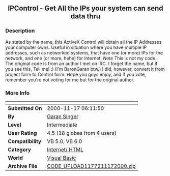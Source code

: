 ﻿<div align="center">

## IPControl \- Get All the IPs your system can send data thru


</div>

### Description

As stated by the name, this ActiveX Control will obtain all the IP Addresses your computer owns. Useful in situation where you have multiple IP addresses, such as networked systems, that have one (or more) IPs for the network, and one (or more, hehe) for Internet. *Note* This is not my code. The original code is from an author I met on IRC. I forget the name, but if you see this, Tell me! :) (I'm BaronGaran btw.) I did, however, convert it from project form to Control form. Hope you guys enjoy, and if you vote, remember you're not voting for me but for the original author.
 
### More Info
 


<span>             |<span>
---                |---
**Submitted On**   |2000-11-17 06:11:50
**By**             |[Garan Singer](https://github.com/Planet-Source-Code/PSCIndex/blob/master/ByAuthor/garan-singer.md)
**Level**          |Intermediate
**User Rating**    |4.5 (18 globes from 4 users)
**Compatibility**  |VB 5\.0, VB 6\.0
**Category**       |[Internet/ HTML](https://github.com/Planet-Source-Code/PSCIndex/blob/master/ByCategory/internet-html__1-34.md)
**World**          |[Visual Basic](https://github.com/Planet-Source-Code/PSCIndex/blob/master/ByWorld/visual-basic.md)
**Archive File**   |[CODE\_UPLOAD1177211172000\.zip](https://github.com/Planet-Source-Code/garan-singer-ipcontrol-get-all-the-ips-your-system-can-send-data-thru__1-12861/archive/master.zip)








